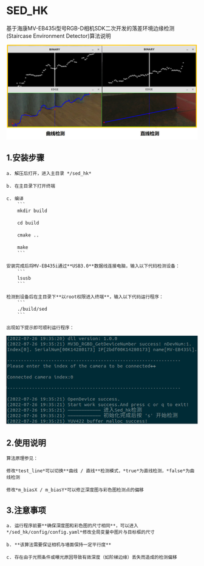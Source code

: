 # SED_HK

基于海康MV-EB435i型号RGB-D相机SDK二次开发的落差环境边缘检测(Staircase Environment Detector)算法说明

![Example](https://github.com/Ahoclairl/sed_hk/blob/master/pic/%E5%AE%9E%E6%B5%8B.png) 
## 1.安装步骤

    a. 解压后打开，进入主目录 */sed_hk*

    b. 在主目录下打开终端

    c. 编译
        ```
        mkdir build

        cd build

        cmake ..

        make
        ```
    
    安装完成后将MV-EB435i通过**USB3.0**数据线连接电脑，输入以下代码检测设备：
        ```
        lsusb
        ```

    检测到设备后在主目录下**以root权限进入终端**，输入以下代码运行程序：
        ```
        ./build/sed
        ```
    
    出现如下提示即可顺利运行程序：
![test](https://github.com/Ahoclairl/sed_hk/blob/master/pic/%E4%BB%A3%E7%A0%81%E6%B5%8B%E8%AF%95.png)
## 2.使用说明

    算法原理参见：
    
    修改*test_line*可以切换**曲线 / 直线**检测模式，*true*为直线检测，*false*为曲线检测

    修改*m_biasX / m_biasY*可以修正深度图与彩色图检测点的偏移
## 3.注意事项

    a. 运行程序前要**确保深度图和彩色图的尺寸相同**，可以进入*/sed_hk/config/config.yaml*修改全局变量中图片与目标框的尺寸

    b. **该算法需要保证相机与墙面保持一定平行度**

    c. 存在由于光照条件或曝光原因导致有效深度（如阶梯边缘）丢失而造成的检测偏移